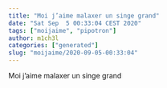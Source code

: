 ```yaml
---
title: "Moi j’aime malaxer un singe grand"
date: "Sat Sep  5 00:33:04 CEST 2020"
tags: ["moijaime", "pipotron"]
author: m1ch3l
categories: ["generated"]
slug: "moijaime/2020-09-05-00:33:04"
---
```


Moi j’aime malaxer un singe grand
